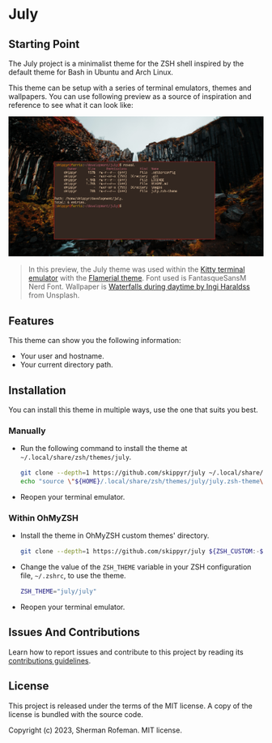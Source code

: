 # July

## Starting Point

The July project is a minimalist theme for the ZSH shell inspired by the default
theme for Bash in Ubuntu and Arch Linux.

This theme can be setup with a series of terminal emulators, themes and
wallpapers. You can use following preview as a source of inspiration and
reference to see what it can look like:

![](./images/preview.png)

> In this preview, the July theme was used within the [Kitty terminal emulator](https://github.com/kovidgoyal/kitty)
with the [Flamerial theme](https://github.com/skippyr/flamerial). Font used is
FantasqueSansM Nerd Font. Wallpaper is [Waterfalls during daytime by Ingi Haraldss](https://unsplash.com/photos/XnkK88K2bao) from Unsplash.

## Features

This theme can show you the following information:

* Your user and hostname.
* Your current directory path.

## Installation

You can install this theme in multiple ways, use the one that suits you best.

### Manually

* Run the following command to install the theme at
  `~/.local/share/zsh/themes/july`.

    ```bash
    git clone --depth=1 https://github.com/skippyr/july ~/.local/share/zsh/themes/july &&
    echo "source \"${HOME}/.local/share/zsh/themes/july/july.zsh-theme\"" >> ~/.zshrc
    ```

* Reopen your terminal emulator.

### Within OhMyZSH

* Install the theme in OhMyZSH custom themes' directory.

    ```bash
    git clone --depth=1 https://github.com/skippyr/july ${ZSH_CUSTOM:-${HOME}/.oh-my-zsh/custom}/themes/july
    ```

* Change the value of the `ZSH_THEME` variable in your ZSH configuration file,
  `~/.zshrc`, to use the theme.

    ```bash
    ZSH_THEME="july/july"
    ```

* Reopen your terminal emulator.

## Issues And Contributions

Learn how to report issues and contribute to this project by reading its
[contributions guidelines](https://skippyr.github.io/materials/pages/contributions_guidelines.html).

## License

This project is released under the terms of the MIT license. A copy of the
license is bundled with the source code.

Copyright (c) 2023, Sherman Rofeman. MIT license.
